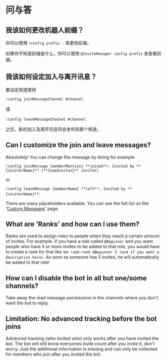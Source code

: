 # 问与答

## 我该如何更改机器人前缀？

你可以使用 `!config prefix -` 来更改前缀。

如果你不知道前缀是什么，你可以使用 `@InviteManager config prefix` 来查看前缀。

## 我该如何设定加入与离开讯息？

要设定频道使用

`!config joinMessageChannel #channel`

或

`!config leaveMessageChannel #channel`.

之后，新的加入及离开讯息将会发布到那个频道。

## Can I customize the join and leave messages?

Absolutely! You can change the message by doing for example

`!config joinMessage {memberMention} **joined**; Invited by **{inviterName}** (**{numInvites}** invites)`

or

`!config leaveMessage {memberName} **left**; Invited by **{inviterName}**`.

There are many placeholders available. You can see the full list on the '[Custom Messages](/zh-CN/modules/invites/custom-messages.md)' page.

## What are 'Ranks' and how can I use them?

Ranks are used to assign roles to people when they reach a certain amount of invites. For example. if you have a role called `@Beginner` and you want people who have 5 or more invites to be added to that role, you would have to create a rank for that like so: `!add-rank @Beginner 5 (and if you want a description here)`. As soon as someone has 5 invites, he will automatically be added to that role!

## How can I disable the bot in all but one/some channels?

Take away the read message permissions in the channels where you don't want the bot to reply.

## Limitation: No advanced tracking before the bot joins

Advanced tracking (who invited who) only works after you have invited the bot. The bot will still know everyones invite count after you invite it, don't worry. Just the additional information is missing and can only be collected for members who join after you invited the bot.
